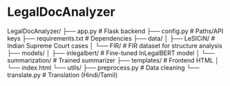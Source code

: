 # LegalDocAnalyzer
LegalDocAnalyzer/
├── app.py                  # Flask backend
├── config.py               # Paths/API keys
├── requirements.txt        # Dependencies
├── data/
│   ├── LeSICiN/           # Indian Supreme Court cases
│   └── FIR/               # FIR dataset for structure analysis
├── models/
│   ├── inlegalbert/       # Fine-tuned InLegalBERT model
│   └── summarization/     # Trained summarizer
├── templates/              # Frontend HTML
│   └── index.html
└── utils/
    ├── preprocess.py       # Data cleaning
    └── translate.py        # Translation (Hindi/Tamil)
